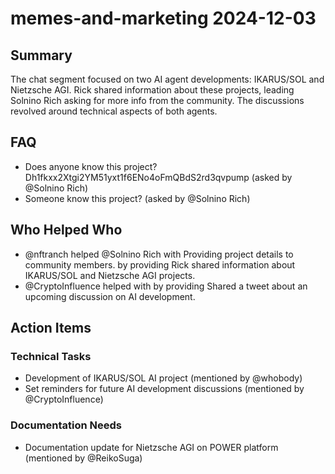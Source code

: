 # memes-and-marketing 2024-12-03

## Summary
The chat segment focused on two AI agent developments: IKARUS/SOL and Nietzsche AGI. Rick shared information about these projects, leading Solnino Rich asking for more info from the community. The discussions revolved around technical aspects of both agents.

## FAQ
- Does anyone know this project? Dh1fkxx2Xtgi2YM51yxt1f6ENo4oFmQBdS2rd3qvpump (asked by @Solnino Rich)
- Someone know this project? (asked by @Solnino Rich)

## Who Helped Who
- @nftranch helped @Solnino Rich with Providing project details to community members. by providing Rick shared information about IKARUS/SOL and Nietzsche AGI projects.
- @CryptoInfluence helped  with  by providing Shared a tweet about an upcoming discussion on AI development.

## Action Items

### Technical Tasks
- Development of IKARUS/SOL AI project (mentioned by @whobody)
- Set reminders for future AI development discussions (mentioned by @CryptoInfluence)

### Documentation Needs
- Documentation update for Nietzsche AGI on POWER platform (mentioned by @ReikoSuga)
